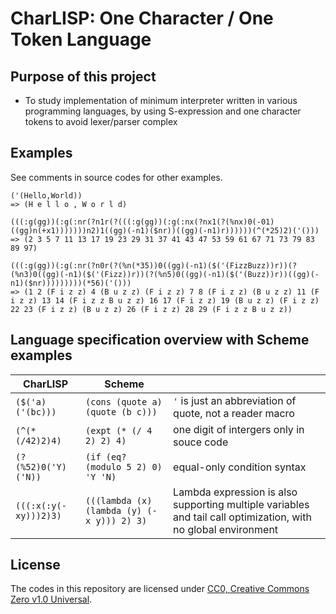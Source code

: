 # CharLISP: One Character / One Token Language

## Purpose of this project

* To study implementation of minimum interpreter written in various programming languages, by using S-expression and one character tokens to avoid lexer/parser complex

## Examples

See comments in source codes for other examples.

```
('(Hello,World))
=> (H e l l o , W o r l d)

(((:g(gg))(:g(:nr(?n1r(?(((:g(gg))(:g(:nx(?nx1(?(%nx)0(-01)((gg)n(+x1)))))))n2)1((gg)(-n1)($nr))((gg)(-n1)r))))))(^(*25)2)('()))
=> (2 3 5 7 11 13 17 19 23 29 31 37 41 43 47 53 59 61 67 71 73 79 83 89 97)

(((:g(gg))(:g(:nr(?n0r(?(%n(*35))0((gg)(-n1)($('(FizzBuzz))r))(?(%n3)0((gg)(-n1)($('(Fizz))r))(?(%n5)0((gg)(-n1)($('(Buzz))r))((gg)(-n1)($nr)))))))))(*56)('()))
=> (1 2 (F i z z) 4 (B u z z) (F i z z) 7 8 (F i z z) (B u z z) 11 (F i z z) 13 14 (F i z z B u z z) 16 17 (F i z z) 19 (B u z z) (F i z z) 22 23 (F i z z) (B u z z) 26 (F i z z) 28 29 (F i z z B u z z))
```

## Language specification overview with Scheme examples

|CharLISP|Scheme||
|---------|------------------------------------|---|
|`($('a)('(bc)))`|`(cons (quote a) (quote (b c)))`|`'` is just an abbreviation of quote, not a reader macro|
|`(^(*(/42)2)4)`|`(expt (* (/ 4 2) 2) 4)`|one digit of intergers only in souce code|
|`(?(%52)0('Y)('N))`|`(if (eq? (modulo 5 2) 0) 'Y 'N)`|equal-only condition syntax|
|`(((:x(:y(-xy)))2)3)`|`(((lambda (x) (lambda (y) (- x y))) 2) 3)`|Lambda expression is also supporting multiple variables and tail call optimization, with no global environment|

## License

The codes in this repository are licensed under [CC0, Creative Commons Zero v1.0 Universal](https://creativecommons.org/publicdomain/zero/1.0/).

